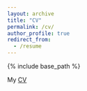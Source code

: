 ```yaml
---
layout: archive
title: "CV"
permalink: /cv/
author_profile: true
redirect_from:
  - /resume
---
```


{% include base_path %}


My [CV](https://github.com/hardiman-mostow/hardiman-mostow.github.io/files/9412053/CV_Aug2022.pdf)


